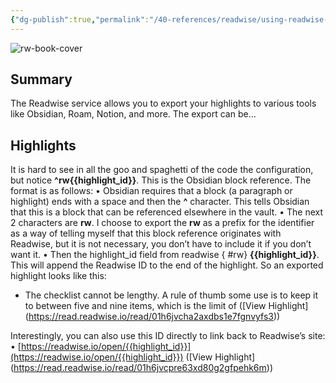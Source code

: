 ```yaml
---
{"dg-publish":true,"permalink":"/40-references/readwise/using-readwise-s-highlight-id-as-a-single-source-of-truth-in-obsidian/","tags":["rw/articles"]}
---
```


![rw-book-cover](https://miro.medium.com/v2/resize:fit:800/0*HBhv7hIzbYVZv4z-.png)

## Summary

The Readwise service allows you to export your highlights to various tools like Obsidian, Roam, Notion, and more. The export can be…

## Highlights

It is hard to see in all the goo and spaghetti of the code the configuration, but notice **^rw{{highlight_id}}**. This is the Obsidian block reference. The format is as follows:
• Obsidian requires that a block (a paragraph or highlight) ends with a space and then the **^** character. This tells Obsidian that this is a block that can be referenced elsewhere in the vault.
• The next 2 characters are **rw**. I choose to export the **rw** as a prefix for the identifier as a way of telling myself that this block reference originates with Readwise, but it is not necessary, you don’t have to include it if you don’t want it.
• Then the highlight_id field from readwise
{ #rw}
**{{highlight_id}}**.
This will append the Readwise ID to the end of the highlight. So an exported highlight looks like this:
- The checklist cannot be lengthy. A rule of thumb some use is to keep it to between five and nine items, which is the limit of ([View Highlight] (https://read.readwise.io/read/01h6jvcha2axdbs1e7fgnvyfs3))


Interestingly, you can also use this ID directly to link back to Readwise’s site:
• [https://readwise.io/open/{{highlight_id}}](https://readwise.io/open/{{highlight_id}}) ([View Highlight] (https://read.readwise.io/read/01h6jvcpre63xd80g2gfpehk6m))



